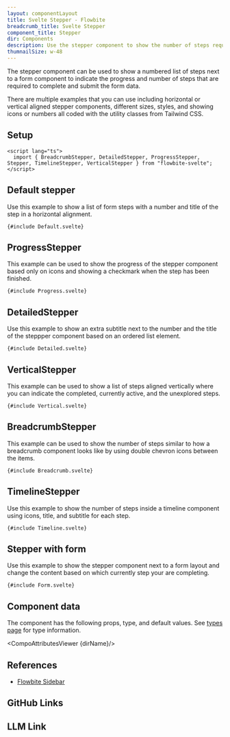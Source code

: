 ```yaml
---
layout: componentLayout
title: Svelte Stepper - Flowbite
breadcrumb_title: Svelte Stepper
component_title: Stepper
dir: Components
description: Use the stepper component to show the number of steps required to complete a form inside your application
thumnailSize: w-48
---
```


<script lang="ts">
  import { CompoAttributesViewer, GitHubCompoLinks, toKebabCase, LlmLink } from '../../utils'
  import { P, A } from '$lib'
  const dirName = toKebabCase(component_title)
</script>

The stepper component can be used to show a numbered list of steps next to a form component to indicate the progress and number of steps that are required to complete and submit the form data.

There are multiple examples that you can use including horizontal or vertical aligned stepper components, different sizes, styles, and showing icons or numbers all coded with the utility classes from Tailwind CSS.

## Setup

```svelte example hideOutput
<script lang="ts">
  import { BreadcrumbStepper, DetailedStepper, ProgressStepper, Stepper, TimelineStepper, VerticalStepper } from "flowbite-svelte";
</script>
```

## Default stepper

Use this example to show a list of form steps with a number and title of the step in a horizontal alignment.

```svelte example class="space-y-4"
{#include Default.svelte}
```

## ProgressStepper

This example can be used to show the progress of the stepper component based only on icons and showing a checkmark when the step has been finished.

```svelte example class="space-y-4"
{#include Progress.svelte}
```

## DetailedStepper

Use this example to show an extra subtitle next to the number and the title of the steppper component based on an ordered list element.

```svelte example
{#include Detailed.svelte}
```

## VerticalStepper

This example can be used to show a list of steps aligned vertically where you can indicate the completed, currently active, and the unexplored steps.

```svelte example
{#include Vertical.svelte}
```

## BreadcrumbStepper

This example can be used to show the number of steps similar to how a breadcrumb component looks like by using double chevron icons between the items.

```svelte example
{#include Breadcrumb.svelte}
```

## TimelineStepper

Use this example to show the number of steps inside a timeline component using icons, title, and subtitle for each step.

```svelte example
{#include Timeline.svelte}
```

## Stepper with form

Use this example to show the stepper component next to a form layout and change the content based on which currently step your are completing.

```svelte example
{#include Form.svelte}
```

## Component data

The component has the following props, type, and default values. See [types page](/docs/pages/typescript) for type information.

<CompoAttributesViewer {dirName}/>

## References

- [Flowbite Sidebar](https://flowbite.com/docs/components/stepper)

## GitHub Links

<GitHubCompoLinks />

## LLM Link

<LlmLink />
